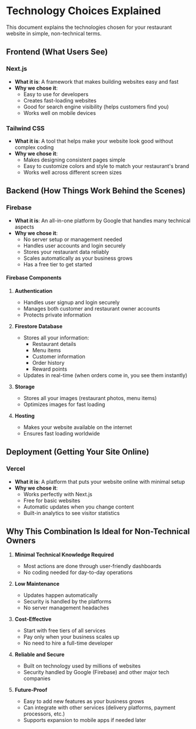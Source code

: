 # Technology Choices Explained

This document explains the technologies chosen for your restaurant website in simple, non-technical terms.

## Frontend (What Users See)

### Next.js
- **What it is**: A framework that makes building websites easy and fast
- **Why we chose it**: 
  - Easy to use for developers
  - Creates fast-loading websites
  - Good for search engine visibility (helps customers find you)
  - Works well on mobile devices

### Tailwind CSS
- **What it is**: A tool that helps make your website look good without complex coding
- **Why we chose it**:
  - Makes designing consistent pages simple
  - Easy to customize colors and style to match your restaurant's brand
  - Works well across different screen sizes

## Backend (How Things Work Behind the Scenes)

### Firebase
- **What it is**: An all-in-one platform by Google that handles many technical aspects
- **Why we chose it**:
  - No server setup or management needed
  - Handles user accounts and login securely
  - Stores your restaurant data reliably
  - Scales automatically as your business grows
  - Has a free tier to get started

#### Firebase Components

1. **Authentication**
   - Handles user signup and login securely
   - Manages both customer and restaurant owner accounts
   - Protects private information

2. **Firestore Database**
   - Stores all your information:
     - Restaurant details
     - Menu items
     - Customer information
     - Order history
     - Reward points
   - Updates in real-time (when orders come in, you see them instantly)

3. **Storage**
   - Stores all your images (restaurant photos, menu items)
   - Optimizes images for fast loading

4. **Hosting**
   - Makes your website available on the internet
   - Ensures fast loading worldwide

## Deployment (Getting Your Site Online)

### Vercel
- **What it is**: A platform that puts your website online with minimal setup
- **Why we chose it**:
  - Works perfectly with Next.js
  - Free for basic websites
  - Automatic updates when you change content
  - Built-in analytics to see visitor statistics

## Why This Combination Is Ideal for Non-Technical Owners

1. **Minimal Technical Knowledge Required**
   - Most actions are done through user-friendly dashboards
   - No coding needed for day-to-day operations

2. **Low Maintenance**
   - Updates happen automatically
   - Security is handled by the platforms
   - No server management headaches

3. **Cost-Effective**
   - Start with free tiers of all services
   - Pay only when your business scales up
   - No need to hire a full-time developer

4. **Reliable and Secure**
   - Built on technology used by millions of websites
   - Security handled by Google (Firebase) and other major tech companies

5. **Future-Proof**
   - Easy to add new features as your business grows
   - Can integrate with other services (delivery platforms, payment processors, etc.)
   - Supports expansion to mobile apps if needed later 